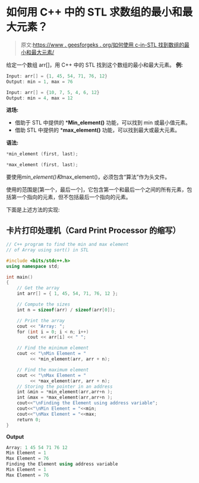 # 如何用 C++ 中的 STL 求数组的最小和最大元素？

> 原文:[https://www . geesforgeks . org/如何使用 c-in-STL 找到数组的最小和最大元素/](https://www.geeksforgeeks.org/how-to-find-the-minimum-and-maximum-element-of-an-array-using-stl-in-c/)

给定一个数组 arr[]，用 C++ 中的 STL 找到这个数组的最小和最大元素。
**例:**

```cpp
Input: arr[] = {1, 45, 54, 71, 76, 12}
Output: min = 1, max = 76

Input: arr[] = {10, 7, 5, 4, 6, 12}
Output: min = 4, max = 12
```

**进场:**

*   借助于 STL 中提供的 ***Min_element()** 功能，可以找到 min 或最小值元素。
*   借助 STL 中提供的 ***max_element()** 功能，可以找到最大或最大元素。

**语法:**

```cpp
*min_element (first, last);

*max_element (first, last);
```

要使用*min_element()和*max_element()，必须包含“算法”作为头文件。

使用的范围是[第一个，最后一个]，它包含第一个和最后一个之间的所有元素，包括第一个指向的元素，但不包括最后一个指向的元素。

下面是上述方法的实现:

## 卡片打印处理机（Card Print Processor 的缩写）

```cpp
// C++ program to find the min and max element
// of Array using sort() in STL

#include <bits/stdc++.h>
using namespace std;

int main()
{
    // Get the array
    int arr[] = { 1, 45, 54, 71, 76, 12 };

    // Compute the sizes
    int n = sizeof(arr) / sizeof(arr[0]);

    // Print the array
    cout << "Array: ";
    for (int i = 0; i < n; i++)
        cout << arr[i] << " ";

    // Find the minimum element
    cout << "\nMin Element = "
         << *min_element(arr, arr + n);

    // Find the maximum element
    cout << "\nMax Element = "
         << *max_element(arr, arr + n);
    // Storing the pointer in an address
    int &min = *min_element(arr,arr+n );
    int &max = *max_element(arr,arr+n );
    cout<<"\nFinding the Element using address variable";
    cout<<"\nMin Element = "<<min;
    cout<<"\nMax Element = "<<max;
    return 0;
}
```

**Output**

```cpp
Array: 1 45 54 71 76 12 
Min Element = 1
Max Element = 76
Finding the Element using address variable
Min Element = 1
Max Element = 76
```